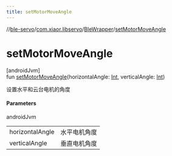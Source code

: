 ```yaml
---
title: setMotorMoveAngle
---
```

//[ble-servo](../../../index.html)/[com.xiaor.libservo](../index.html)/[BleWrapper](index.html)/[setMotorMoveAngle](set-motor-move-angle.html)



# setMotorMoveAngle



[androidJvm]\
fun [setMotorMoveAngle](set-motor-move-angle.html)(horizontalAngle: [Int](https://kotlinlang.org/api/latest/jvm/stdlib/kotlin/-int/index.html), verticalAngle: [Int](https://kotlinlang.org/api/latest/jvm/stdlib/kotlin/-int/index.html))



设置水平和云台电机的角度



#### Parameters


androidJvm

| | |
|---|---|
| horizontalAngle | 水平电机角度 |
| verticalAngle | 垂直电机角度 |





